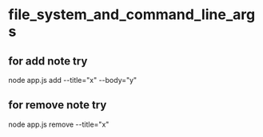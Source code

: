 # file_system_and_command_line_args


## for add note try
>>
node app.js add --title="x" --body="y"

## for remove note try
>>
node app.js remove --title="x"
